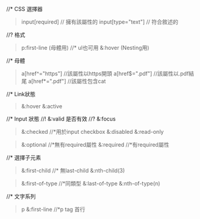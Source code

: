 //* CSS 選擇器
> input[required] // 擁有該屬性的
> input[type="text"] // 符合敘述的

//? 格式
> p:first-line (母體用) //* ul也可用
> &:hover (Nesting用)

//* 母體
> a[href^="https"] //該屬性以https開頭
> a[href$=".pdf"] //該屬性以.pdf結尾
> a[href*=".pdf"] //該屬性包含cat

//* Link狀態
> &:hover
> &:active

//* Input 狀態
//! &:valid 是否有效
//? &:focus

> &:checked  //*用於input checkbox
> &:disabled
> &:read-only

> &:optional //*無有required屬性
> &:required //*有required屬性

//* 選擇子元素
> &:first-child
//* 無last-child 
> &:nth-child(3)

> &:first-of-type //*同類型
> &:last-of-type
> &:nth-of-type(n)

//* 文字系列
> p &:first-line  //*p tag 首行